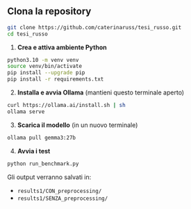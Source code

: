 ## Clona la repository

```bash
git clone https://github.com/caterinaruss/tesi_russo.git
cd tesi_russo
```

1. **Crea e attiva ambiente Python**
```bash
python3.10 -m venv venv
source venv/bin/activate
pip install --upgrade pip
pip install -r requirements.txt
```

2. **Installa e avvia Ollama** (mantieni questo terminale aperto)
```bash
curl https://ollama.ai/install.sh | sh
ollama serve
```

3. **Scarica il modello** (in un nuovo terminale)
```bash
ollama pull gemma3:27b
```

4. **Avvia i test**
```bash
python run_benchmark.py
```

Gli output verranno salvati in:
- `results1/CON_preprocessing/`
- `results1/SENZA_preprocessing/`
